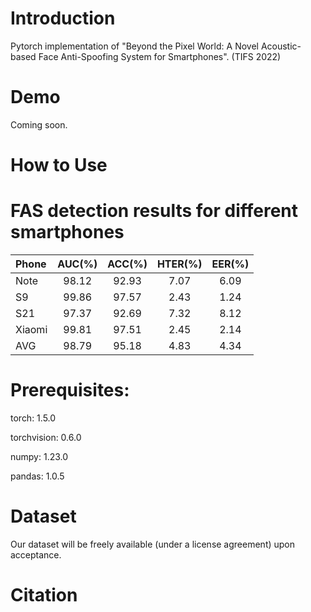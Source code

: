 # Introduction
Pytorch implementation of "Beyond the Pixel World: A Novel Acoustic-based Face Anti-Spoofing System for Smartphones". (TIFS 2022)

# Demo
Coming soon.

# How to Use

# FAS detection results for different smartphones
|  Phone   | AUC(%) | ACC(%)| HTER(%) | EER(%) | 
|:--------|:--------:|:--------:|:--------:|:--------:|
|Note|98.12|92.93|7.07|6.09|
|S9|99.86|97.57|2.43|1.24|
|S21|97.37|92.69|7.32|8.12|
|Xiaomi|99.81|97.51|2.45|2.14|
|AVG|98.79|95.18|4.83|4.34|

# Prerequisites:
torch: 1.5.0

torchvision: 0.6.0

numpy: 1.23.0

pandas: 1.0.5

# Dataset
Our dataset will be freely available (under a license agreement) upon acceptance.

# Citation
